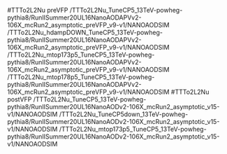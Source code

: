 #TTTo2L2Nu preVFP
/TTTo2L2Nu_TuneCP5_13TeV-powheg-pythia8/RunIISummer20UL16NanoAODAPVv2-106X_mcRun2_asymptotic_preVFP_v9-v1/NANOAODSIM
/TTTo2L2Nu_hdampDOWN_TuneCP5_13TeV-powheg-pythia8/RunIISummer20UL16NanoAODAPVv2-106X_mcRun2_asymptotic_preVFP_v9-v1/NANOAODSIM
/TTTo2L2Nu_mtop173p5_TuneCP5_13TeV-powheg-pythia8/RunIISummer20UL16NanoAODAPVv2-106X_mcRun2_asymptotic_preVFP_v9-v1/NANOAODSIM
/TTTo2L2Nu_mtop178p5_TuneCP5_13TeV-powheg-pythia8/RunIISummer20UL16NanoAODAPVv2-106X_mcRun2_asymptotic_preVFP_v9-v1/NANOAODSIM
#TTTo2L2Nu postVFP
/TTTo2L2Nu_TuneCP5_13TeV-powheg-pythia8/RunIISummer20UL16NanoAODv2-106X_mcRun2_asymptotic_v15-v1/NANOAODSIM
/TTTo2L2Nu_TuneCP5down_13TeV-powheg-pythia8/RunIISummer20UL16NanoAODv2-106X_mcRun2_asymptotic_v15-v1/NANOAODSIM
/TTTo2L2Nu_mtop173p5_TuneCP5_13TeV-powheg-pythia8/RunIISummer20UL16NanoAODv2-106X_mcRun2_asymptotic_v15-v1/NANOAODSIM
